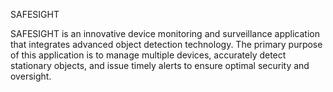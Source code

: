 SAFESIGHT

SAFESIGHT is an innovative device monitoring and surveillance application that integrates advanced object detection technology. The primary purpose of this application is to manage multiple devices, accurately detect stationary objects, and issue timely alerts to ensure optimal security and oversight.
